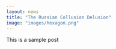 ```yaml
---
layout: news
title: "The Russian Collusion Delusion"
image: "images/hexagon.png"
---
```



This is a sample post
